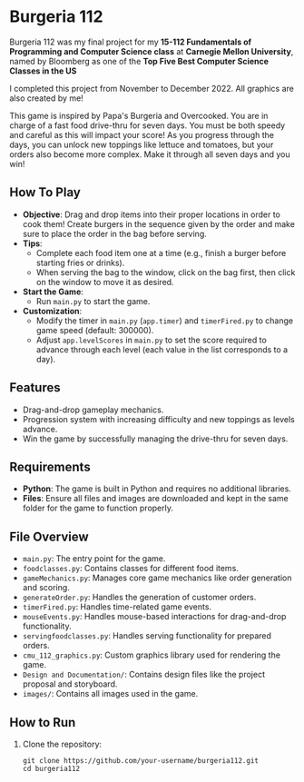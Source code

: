 # Burgeria 112

Burgeria 112 was my final project for my **15-112 Fundamentals of Programming and Computer Science class** at **Carnegie Mellon University**, named by Bloomberg as one of the **Top Five Best Computer Science Classes in the US** 

I completed this project from November to December 2022. All graphics are also created by me!

This game is inspired by Papa's Burgeria and Overcooked. You are in charge of a fast food drive-thru for seven days. You must be both speedy and careful as this will impact your score! As you progress through the days, you can unlock new toppings like lettuce and tomatoes, but your orders also become more complex. Make it through all seven days and you win!

## How To Play

- **Objective**: Drag and drop items into their proper locations in order to cook them! Create burgers in the sequence given by the order and make sure to place the order in the bag before serving.
- **Tips**:
  - Complete each food item one at a time (e.g., finish a burger before starting fries or drinks).
  - When serving the bag to the window, click on the bag first, then click on the window to move it as desired.
- **Start the Game**:
  - Run `main.py` to start the game.
- **Customization**:
  - Modify the timer in `main.py` (`app.timer`) and `timerFired.py` to change game speed (default: 300000).
  - Adjust `app.levelScores` in `main.py` to set the score required to advance through each level (each value in the list corresponds to a day).

## Features

- Drag-and-drop gameplay mechanics.
- Progression system with increasing difficulty and new toppings as levels advance.
- Win the game by successfully managing the drive-thru for seven days.

## Requirements

- **Python**: The game is built in Python and requires no additional libraries.
- **Files**: Ensure all files and images are downloaded and kept in the same folder for the game to function properly.

## File Overview

- `main.py`: The entry point for the game.
- `foodclasses.py`: Contains classes for different food items.
- `gameMechanics.py`: Manages core game mechanics like order generation and scoring.
- `generateOrder.py`: Handles the generation of customer orders.
- `timerFired.py`: Handles time-related game events.
- `mouseEvents.py`: Handles mouse-based interactions for drag-and-drop functionality.
- `servingfoodclasses.py`: Handles serving functionality for prepared orders.
- `cmu_112_graphics.py`: Custom graphics library used for rendering the game.
- `Design and Documentation/`: Contains design files like the project proposal and storyboard.
- `images/`: Contains all images used in the game.

## How to Run

1. Clone the repository:
   ```
   git clone https://github.com/your-username/burgeria112.git
   cd burgeria112
   ```
